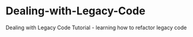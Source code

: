 # Dealing-with-Legacy-Code
Dealing with Legacy Code Tutorial - learning how to refactor legacy code
